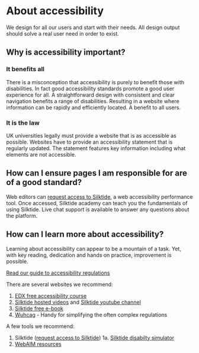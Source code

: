 # About accessibility

We design for all our users and start with their needs. All design output should solve a real user need in order to exist.

## Why is accessibility important?

### It benefits all

There is a misconception that accessibility is purely to benefit those with disabilities. In fact good accessibility standards promote a good user experience for all. A straightforward design with consistent and clear navigation benefits a range of disabilities.  Resulting in a website where information can be rapidly and efficiently located. A benefit to all users.

### It is the law

UK universities legally must provide a website that is as accessible as possible. Websites have to provide an accessibility statement that is  regularly updated. The statement features key information including what elements are not accessible.

## How can I ensure pages I am responsible for are of a good standard?

Web editors can [request access to Silktide](https://www.shu.ac.uk/digital-experience-service), a web accessibility performance tool. Once accessed, Silktide academy can teach you the fundamentals of using Silktide. Live chat support is available to answer any questions about the platform.

## How can I learn more about accessibility?

Learning about accessibility can appear to be a mountain of a task. Yet, with key reading, dedication and hands on practice, improvement is possible. 

[Read our guide to accessibility regulations](accessibility-regulations.md)

There are several websites we recommend:    
1. [EDX free accessibility course](https://www.edx.org/course/web-accessibility-introduction)
2. [Silktide hosted videos](https://silktide.com/accessibility/videos/) and [Silktide youtube channel](https://www.youtube.com/user/silktide)
3. [Silktide free e-book](https://silktide.com/lp/free-ebook-accessibility-best-practices/)
4. [Wuhcag](https://www.wuhcag.com/) - Handy for simplifying the often complex regulations

A few tools we recommend:    
1. Silktide ([request access to Silktide](https://www.shu.ac.uk/digital-experience-service))
1a. [Silktide disabilty simulator](https://silktide.com/resources/toolbar/)
2. [WebAIM resources](https://webaim.org/resources/)
